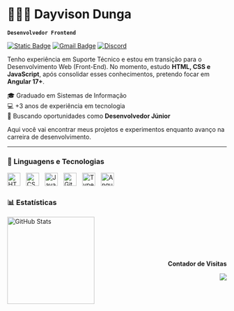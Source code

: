 # 👨🏾‍💻 Dayvison Dunga

**`Desenvolvedor Frontend`**

[![Static Badge](https://img.shields.io/badge/Linkedin-blue?link=https%3A%2F%2Fwww.linkedin.com%2Fin%2Fdayvisondunga%2F&logo=linkedin)](https://www.linkedin.com/in/dayvisondunga/)
[![Gmail Badge](https://img.shields.io/badge/-dayvisond09@gmail.com-F2F0E3?style=flat&logo=Gmail&color=EA4335&logoColor=white&link=mailto:dayvisond09@gmail.com)](mailto:dayvisond09@gmail.com)
[![Discord](https://img.shields.io/badge/Discord-%235865F2.svg?style=flat&logo=discord&logoColor=white&link=https://discord.com/invite/DayvisonDunga#2981)](https://discord.com/invite/DayvisonDunga#2981)


Tenho experiência em Suporte Técnico e estou em transição para o Desenvolvimento Web (Front-End). No momento, estudo **HTML, CSS e JavaScript**, após consolidar esses conhecimentos, pretendo focar em **Angular 17+**.

🎓 Graduado em Sistemas de Informação  
💻 +3 anos de experiência em tecnologia  
🚀 Buscando oportunidades como **Desenvolvedor Júnior**

Aqui você vai encontrar meus projetos e experimentos enquanto avanço na carreira de desenvolvimento.


---

### 🤖 Linguagens e Tecnologias

<img 
    align="left" 
    alt="HTML"
    title="HTML" 
    width="30px" 
    style="padding-right: 10px;" 
    src="https://cdn.jsdelivr.net/gh/devicons/devicon@latest/icons/html5/html5-original.svg" 
/>
<img 
    align="left" 
    alt="CSS" 
    title="CSS"
    width="30px" 
    style="padding-right: 10px;" 
    src="https://cdn.jsdelivr.net/gh/devicons/devicon@latest/icons/css3/css3-original.svg" 
/>
<img 
    align="left" 
    alt="JavaScript" 
    title="JavaScript"
    width="30px" 
    style="padding-right: 10px;" 
    src="https://cdn.jsdelivr.net/gh/devicons/devicon@latest/icons/javascript/javascript-original.svg" 
/>
<img 
    align="left" 
    alt="Git" 
    title="Git"
    width="30px" 
    style="padding-right: 10px;" 
    src="https://cdn.jsdelivr.net/gh/devicons/devicon@latest/icons/git/git-original.svg" 
/>
<img 
    align="left" 
    alt="TypeScript"
    title="TypeScript" 
    width="30px" 
    style="padding-right: 10px;" 
    src="https://cdn.jsdelivr.net/gh/devicons/devicon@latest/icons/typescript/typescript-original.svg" 
/>

<img 
    align="left" 
    alt="Angular"
    title="Angular" 
    width="30px" 
    style="padding-right: 10px;" 
    src="https://cdn.jsdelivr.net/gh/devicons/devicon@latest/icons/angular/angular-original.svg" 
/>


<br/>
<br/>

### 📊 Estatísticas

<img 
      align="left" 
      alt="GitHub Stats" 
      height="200" 
      src="https://github-readme-stats.vercel.app/api/top-langs/?username=dayvisondunga&theme=tokyonight&layout=compact&custom_title=Tecnologias&langs_count=9" 
  />

</p> <br/><br/><br/><br/>


<br/>


<p align="right" font-weight="bold">
    <strong>Contador de Visitas</strong>
</p>
<div align="right">   <img alingn="left" src="https://profile-counter.glitch.me/dayvisondunga/count.svg" /></div>
